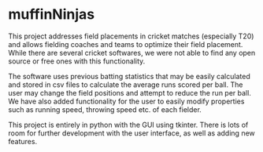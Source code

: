 # muffinNinjas
This project addresses field placements in cricket matches (especially T20) and allows fielding coaches and teams to optimize their field placement. 
While there are several cricket softwares, we were not able to find any open source or free ones with this functionality.

The software uses previous batting statistics that may be easily calculated and stored in csv files to calculate the average runs scored per ball. 
The user may change the field positions and attempt to reduce the run per ball.
We have also added functionality for the user to easily modify properties such as running speed, throwing speed etc. of each fielder.

This project is entirely in python with the GUI using tkinter. There is lots of room for further development with the user interface, as well as adding new features.
